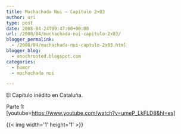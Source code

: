 ```yaml
---
title: Muchachada Nui – Capítulo 2×03
author: uri
type: post
date: 2008-04-24T09:47:00+00:00
url: /2008/04/muchachada-nui-capitulo-2x03/
blogger_permalink:
  - /2008/04/muchachada-nui-captulo-2x03.html
blogger_blog:
  - enochrooted.blogspot.com
categories:
  - humor
  - muchachada nui

---
```

El Capítulo inédito en Cataluña.

Parte 1:  
[youtube=https://www.youtube.com/watch?v=umeP_LkFLD8&hl=es] 

<div class="blogger-post-footer">
  {{< img width='1' height='1' >}}
</div>
